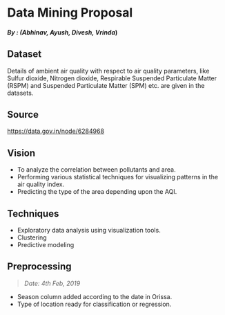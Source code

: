 # Data Mining Proposal

#### _By : (Abhinav, Ayush, Divesh, Vrinda_)






## Dataset


 Details of ambient air quality with respect to air quality parameters, like Sulfur dioxide, Nitrogen dioxide, Respirable Suspended Particulate Matter (RSPM) and Suspended Particulate Matter (SPM) etc. are given in the datasets.
## Source
https://data.gov.in/node/6284968
## Vision


* To analyze the correlation  between pollutants and area.
* Performing various statistical techniques for visualizing patterns in the air quality index.
* Predicting the type of the area depending upon the AQI.


## Techniques


* Exploratory data analysis using visualization tools.
* Clustering
* Predictive modeling


## Preprocessing
> _Date: 4th Feb, 2019_
* Season column added according to the date in Orissa.
* Type of location ready for classification or regression.



